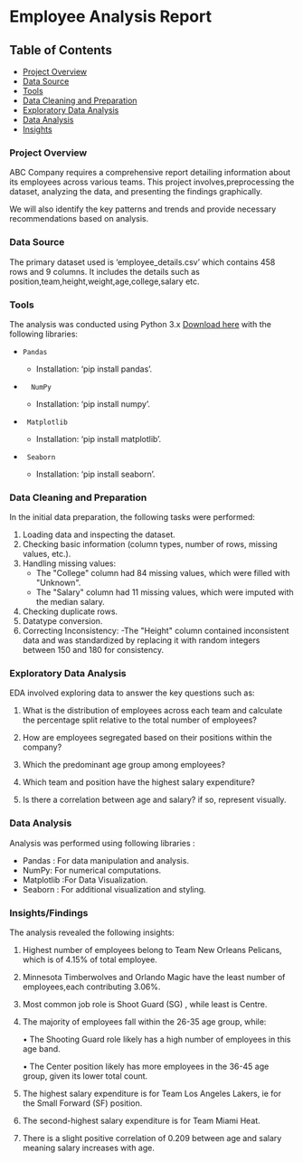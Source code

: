 # Employee Analysis Report 

## Table of Contents
-	[Project Overview](#project-overview)
-	[Data Source](#data-source)
-	[Tools](#tools)
-	[Data Cleaning and Preparation](#data-cleaning-and-preparation)
-	[Exploratory Data Analysis](#exploratory-data-analysis)
-	[Data Analysis](#data-analysis)
-	[Insights](#insights)

### Project Overview

ABC Company requires a comprehensive report detailing information about its employees across various teams. This project involves,preprocessing the dataset, analyzing the data, and presenting the findings graphically. 

We will also identify the key  patterns and trends and provide necessary recommendations based on analysis.
    

### Data Source
The primary dataset used is ‘employee_details.csv’ which contains 458 rows and 9 columns. It includes the details such as position,team,height,weight,age,college,salary etc.


### Tools
The analysis was conducted using Python 3.x [Download here](#http://python.org/)
with the following libraries: 

-     Pandas
       
  - Installation: ‘pip install pandas’.
    
-	    NumPy
  
  - Installation:  ‘pip install numpy’.
    
-	   Matplotlib
  
  - Installation:  ‘pip install matplotlib’.
    
-	   Seaborn
  
  - Installation: ‘pip install seaborn’.

### Data Cleaning and Preparation
In the initial data preparation, the following tasks were performed:
1. Loading data and inspecting the dataset.
2. Checking basic information (column types, number of rows, missing values, etc.).
3. Handling missing values:
     - The "College" column had 84 missing values, which were filled with "Unknown". 
     - The "Salary" column had 11 missing values, which were imputed with the median salary.
4. Checking duplicate rows.
5. Datatype conversion.
6. Correcting Inconsistency:
    -The "Height" column contained inconsistent data and was standardized by replacing it with random integers between 150 and 180 for consistency.

### Exploratory Data Analysis
EDA involved exploring data to answer the key questions such as:

1. What is the distribution of employees across each team and calculate the percentage split relative to the total number of employees?

2. How are employees segregated based on their positions within the company?
   
3. Which the predominant age group among employees?
   
4. Which team and position have the highest salary expenditure?
   
5. Is there a correlation between age and salary? if so, represent visually. 

### Data Analysis
Analysis was performed using following libraries :
-  Pandas : For data manipulation and analysis.
-  NumPy: For numerical computations.
- Matplotlib :For Data Visualization.
- Seaborn : For additional visualization and styling.

### Insights/Findings

The analysis revealed the following insights:

1. Highest number of employees belong to Team New Orleans Pelicans, which is of 4.15% of total employee.
   
2. Minnesota Timberwolves and Orlando Magic have  the least number of employees,each contributing 3.06%.

3. Most common job role is Shoot Guard (SG) , while least is Centre.

4. The majority of employees fall within the 26-35 age group, while:
   
     •	The Shooting Guard role likely has a high number of employees in this age band.
   
     •	The Center position likely has more employees in the 36-45 age group, given its lower total count.

5. The highest salary expenditure is for Team Los Angeles Lakers, ie for the Small   Forward (SF) position.
   
6. The second-highest salary expenditure is for Team Miami Heat.

7. There is a slight positive correlation of 0.209 between age and salary meaning salary increases with age.



